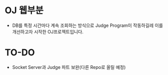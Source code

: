 # OJ 웹부분

- DB를 특정 시간마다 계속 조회하는 방식으로 Judge Program이 작동하길레 이를 개선하고자 시작한 OJ프로젝트입니다.

# TO-DO
- Socket Server과 Judge 파트 보완(다른 Repo로 올릴 예정)
